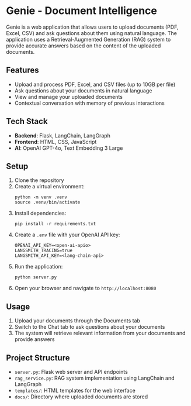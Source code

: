 # Genie - Document Intelligence

Genie is a web application that allows users to upload documents (PDF, Excel, CSV) and ask questions about them using natural language. The application uses a Retrieval-Augmented Generation (RAG) system to provide accurate answers based on the content of the uploaded documents.

## Features

- Upload and process PDF, Excel, and CSV files (up to 10GB per file)
- Ask questions about your documents in natural language
- View and manage your uploaded documents
- Contextual conversation with memory of previous interactions

## Tech Stack

- **Backend**: Flask, LangChain, LangGraph
- **Frontend**: HTML, CSS, JavaScript
- **AI**: OpenAI GPT-4o, Text Embedding 3 Large

## Setup

1. Clone the repository
2. Create a virtual environment:
   ```
   python -m venv .venv
   source .venv/bin/activate  
   ```
3. Install dependencies:
   ```
   pip install -r requirements.txt
   ```
4. Create a `.env` file with your OpenAI API key:
   ```
   OPENAI_API_KEY=<open-ai-apio>
   LANGSMITH_TRACING=true
   LANGSMITH_API_KEY=<lang-chain-api>
   ```
5. Run the application:
   ```
   python server.py
   ```
6. Open your browser and navigate to `http://localhost:8080`

## Usage

1. Upload your documents through the Documents tab
2. Switch to the Chat tab to ask questions about your documents
3. The system will retrieve relevant information from your documents and provide answers

## Project Structure

- `server.py`: Flask web server and API endpoints
- `rag_service.py`: RAG system implementation using LangChain and LangGraph
- `templates/`: HTML templates for the web interface
- `docs/`: Directory where uploaded documents are stored